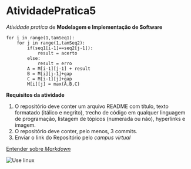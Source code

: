 # AtividadePratica5
*Atividade pratica* de **Modelagem e Implementação de Software**

```
for i in range(1,tamSeq1):
    for j in range(1,tamSeq2):
        if(seq1[i-1]==seq2[j-1]):
            result = acerto
        else:
            result = erro
        A = M[i-1][j-1] + result
        B = M[i][j-1]+gap
        C = M[i-1][j]+gap 
        M[i][j] = max(A,B,C)
```

**Requisitos da atividade**
1.  O repositório deve conter um arquivo README com título, texto formatado (itálico e negrito), trecho de código em qualquer linguagem de programação, listagem de tópicos (numerada ou não),  hyperlinks e imagem.
2.  O repositório deve conter, pelo menos, 3 commits.
3.  Enviar o link do Repositório pelo *campus virtual*

[Entender sobre *Markdown*](https://guides.github.com/features/mastering-markdown/)

![Use linux]()
